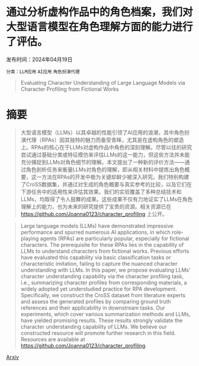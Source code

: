 # 通过分析虚构作品中的角色档案，我们对大型语言模型在角色理解方面的能力进行了评估。

发布时间：2024年04月19日

`分类：LLM应用` `AI应用` `角色扮演代理`

> Evaluating Character Understanding of Large Language Models via Character Profiling from Fictional Works

# 摘要

> 大型语言模型（LLMs）以其卓越的性能引领了AI应用的浪潮，其中角色扮演代理（RPAs）因其独特的魅力而备受青睐，尤其是在虚构角色的塑造上。RPAs的核心在于LLMs对虚构作品中角色的深刻理解。尽管以往的研究尝试通过基础分类或特征模仿来评估LLMs的这一能力，但这些方法并未能充分捕捉到LLMs对角色细节的理解。本文提出了一种新的评价方法——通过角色剖析任务来衡量LLMs对角色的理解，即从相关材料中提炼出角色概要，这一方法在RPAs的开发中极为关键却鲜少被深入研究。我们特别构建了CroSS数据集，并通过对生成的角色概要与真实参考的比较，以及它们在下游任务中的适用性来评估其效果。我们的实验覆盖了多种总结技术和LLMs，均取得了令人鼓舞的成果。这些成果不仅有力地证实了LLMs在角色理解上的能力，也为未来的研究提供了宝贵的资源。相关资源已在 https://github.com/Joanna0123/character_profiling 上公开。

> Large language models (LLMs) have demonstrated impressive performance and spurred numerous AI applications, in which role-playing agents (RPAs) are particularly popular, especially for fictional characters. The prerequisite for these RPAs lies in the capability of LLMs to understand characters from fictional works. Previous efforts have evaluated this capability via basic classification tasks or characteristic imitation, failing to capture the nuanced character understanding with LLMs. In this paper, we propose evaluating LLMs' character understanding capability via the character profiling task, i.e., summarizing character profiles from corresponding materials, a widely adopted yet understudied practice for RPA development. Specifically, we construct the CroSS dataset from literature experts and assess the generated profiles by comparing ground truth references and their applicability in downstream tasks. Our experiments, which cover various summarization methods and LLMs, have yielded promising results. These results strongly validate the character understanding capability of LLMs. We believe our constructed resource will promote further research in this field. Resources are available at https://github.com/Joanna0123/character_profiling.

[Arxiv](https://arxiv.org/abs/2404.12726)